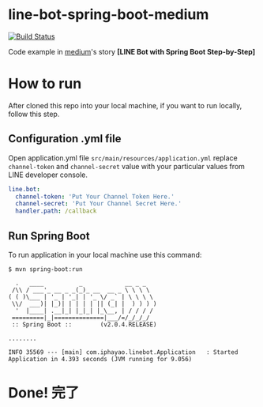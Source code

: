 # line-bot-spring-boot-medium

[![Build Status](https://travis-ci.org/iphayao/line-bot-spring-boot-medium.svg?branch=master)](https://travis-ci.org/iphayao/line-bot-spring-boot-medium)

Code example in [medium](https://medium.com/@phayao/%E0%B8%AA%E0%B8%A3%E0%B9%89%E0%B8%B2%E0%B8%87-line-bot-%E0%B8%94%E0%B9%89%E0%B8%A7%E0%B8%A2-spring-boot-step-by-step-607d501cb3a6)'s story **[LINE Bot with Spring Boot Step-by-Step]**


# How to run
After cloned this repo into your local machine, if you want to run locally, follow this step.

## Configuration .yml file
Open application.yml file `src/main/resources/application.yml` replace `channel-token` and `channel-secret` value with your particular values from LINE developer console.

```yml:application.yml
line.bot:
  channel-token: 'Put Your Channel Token Here.'
  channel-secret: 'Put Your Channel Secret Here.'
  handler.path: /callback
```

## Run Spring Boot
To run application in your local machine use this command:

```
$ mvn spring-boot:run

  .   ____          _            __ _ _
 /\\ / ___'_ __ _ _(_)_ __  __ _ \ \ \ \
( ( )\___ | '_ | '_| | '_ \/ _` | \ \ \ \
 \\/  ___)| |_)| | | | | || (_| |  ) ) ) )
  '  |____| .__|_| |_|_| |_\__, | / / / /
 =========|_|==============|___/=/_/_/_/
 :: Spring Boot ::        (v2.0.4.RELEASE)

........

INFO 35569 --- [main] com.iphayao.linebot.Application   : Started Application in 4.393 seconds (JVM running for 9.056)
```

# Done! 完了
